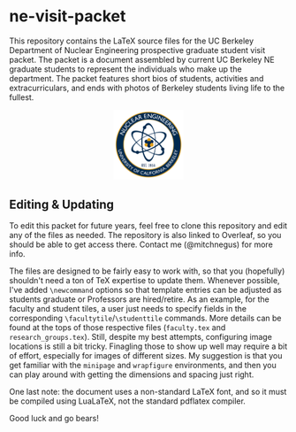 # ne-visit-packet

This repository contains the LaTeX source files for the UC Berkeley Department of Nuclear Engineering prospective graduate student visit packet.
The packet is a document assembled by current UC Berkeley NE graduate students to represent the individuals who make up the department.
The packet features short bios of students, activities and extracurriculars, and ends with photos of Berkeley students living life to the fullest.

<div align='center'>
<img src='fig/ne_logo.png' width='25%'>
</div>

## Editing & Updating

To edit this packet for future years, feel free to clone this repository and edit any of the files as needed.
The repository is also linked to Overleaf, so you should be able to get access there. Contact me (@mitchnegus) for more info. 

The files are designed to be fairly easy to work with, so that you (hopefully) shouldn't need a ton of TeX expertise to update them.
Whenever possible, I've added `\newcommand` options so that template entries can be adjusted as students graduate or Professors are hired/retire.
As an example, for the faculty and student tiles, a user just needs to specify fields in the corresponding `\facultytile`/`\studenttile` commands.
More details can be found at the tops of those respective files (`faculty.tex` and `research_groups.tex`).
Still, despite my best attempts, configuring image locations is still a bit tricky. 
Finagling those to show up well may require a bit of effort, especially for images of different sizes.
My suggestion is that you get familiar with the `minipage` and `wrapfigure` environments, and then you can play around with getting the dimensions and spacing just right. 

One last note: the document uses a non-standard LaTeX font, and so it must be compiled using LuaLaTeX, not the standard pdflatex compiler. 

Good luck and go bears!
